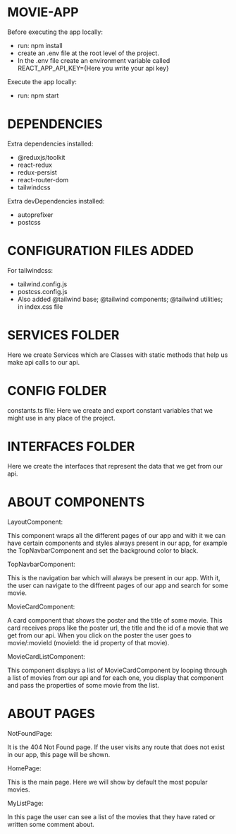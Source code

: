 # MOVIE-APP

Before executing the app locally:

- run: npm install
- create an .env file at the root level of the project.
- In the .env file create an environment variable called REACT_APP_API_KEY={Here you write your api key}

Execute the app locally:

- run: npm start

# DEPENDENCIES

Extra dependencies installed:

- @reduxjs/toolkit
- react-redux
- redux-persist
- react-router-dom
- tailwindcss

Extra devDependencies installed:

- autoprefixer
- postcss

# CONFIGURATION FILES ADDED

For tailwindcss:

- tailwind.config.js
- postcss.config.js
- Also added @tailwind base; @tailwind components; @tailwind utilities; in index.css file

# SERVICES FOLDER

Here we create Services which are Classes with static methods that help us make api calls to our api.

# CONFIG FOLDER

constants.ts file: Here we create and export constant variables that we might use in any place of the project.

# INTERFACES FOLDER

Here we create the interfaces that represent the data that we get from our api.

# ABOUT COMPONENTS

LayoutComponent:

This component wraps all the different pages of our app and with it we can have certain components and styles
always present in our app, for example the TopNavbarComponent and set the background color to black.

TopNavbarComponent:

This is the navigation bar which will always be present in our app. With it, the user can navigate to
the diffreent pages of our app and search for some movie.

MovieCardComponent:

A card component that shows the poster and the title of some movie. This card receives props like the poster url, the title and the id
of a movie that we get from our api. When you click on the poster the user goes to movie/:movieId (movieId: the id property of that movie).

MovieCardListComponent:

This component displays a list of MovieCardComponent by looping through a list of movies from our api and for each one,
you display that component and pass the properties of some movie from the list.

# ABOUT PAGES

NotFoundPage:

It is the 404 Not Found page. If the user visits any route that does not exist in our app, this page will be shown.

HomePage:

This is the main page. Here we will show by default the most popular movies.

MyListPage:

In this page the user can see a list of the movies that they have rated or written some comment about.
